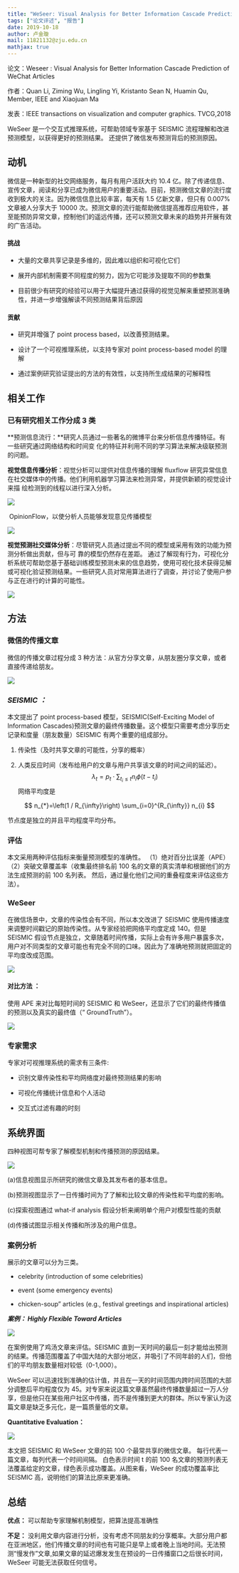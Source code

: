 ```yaml
---
title: "WeSeer: Visual Analysis for Better Information Cascade Prediction of WeChat Articles"
tags: ["论文评述", "报告"]
date: 2019-10-18
author: 卢金璇
mail: 11821132@zju.edu.cn
mathjax: true
---
```


论文：Weseer : Visual Analysis for Better Information Cascade Prediction of WeChat Articles

作者：Quan Li, Ziming Wu, Lingling Yi, Kristanto Sean N, Huamin Qu, Member, IEEE and Xiaojuan Ma

发表：IEEE transactions on visualization and computer graphics. TVCG,2018

WeSeer 是一个交互式推理系统，可帮助领域专家基于 SEISMIC 流程理解和改进预测模型，以获得更好的预测结果。 还提供了微信发布预测背后的预测原因。

## 动机

微信是一种新型的社交网络服务，每月有用户活跃大约 10.4 亿。除了传递信息、宣传文章，阅读和分享已成为微信用户的重要活动。目前，预测微信文章的流行度收到极大的关注。因为微信信息比较丰富，每天有 1.5 亿新文章，但只有 0.007%文章被人分享大于 10000 次。预测文章的流行能帮助微信提高推荐应用软件，甚至能预防异常文章，控制他们的遥远传播，还可以预测文章未来的趋势并开展有效的广告活动。

#### 挑战

-   大量的文章共享记录是多维的，因此难以组织和可视化它们

-   展开内部机制需要不同程度的努力，因为它可能涉及提取不同的参数集

-   目前很少有研究的经验可以用于大幅提升通过获得的视觉见解来重塑预测准确性，并进一步增强解读不同预测结果背后原因

#### 贡献

-   研究并增强了 point process based，以改善预测结果。

-   设计了一个可视推理系统，以支持专家对 point process-based model 的理解

-   通过案例研究验证提出的方法的有效性，以支持所生成结果的可解释性

## 相关工作

### 已有研究相关工作分成 3 类

**预测信息流行：**研究人员通过一些著名的微博平台来分析信息传播特征。有一些研究通过网络结构和时间变 化的特征并利用不同的学习算法来解决级联预测的问题。

**视觉信息传播分析**：视觉分析可以提供对信息传播的理解
fluxflow 研究异常信息在社交媒体中的传播。他们利用机器学习算法来检测异常，并提供新颖的视觉设计来描 绘检测到的线程以进行深入分析。

![](http://www.cad.zju.edu.cn/home/vagblog/images/photo_bed/2019/11/16/a4dd435dfeade4065422838e96e7e59b2b930efb.jpeg)

​ OpinionFlow，以使分析人员能够发现意见传播模型

![](http://www.cad.zju.edu.cn/home/vagblog/images/photo_bed/2019/11/16/944e0a9332bacce25c4c78d2e5432a4d7e5dd62a.png)

**视觉预测社交媒体分析**：尽管研究人员通过提出不同的模型或采用有效的功能为预测分析做出贡献，但与可 靠的模型仍然存在差距。 通过了解现有行为，可视化分析系统可帮助您基于基础训练模型预测未来的信息趋势，使用可视化技术获得见解或可视化验证预测结果。一些研究人员对常用算法进行了调查，并讨论了使用户参与正在进行的计算的可能性。

![](http://www.cad.zju.edu.cn/home/vagblog/images/photo_bed/2019/11/16/33f364315e36d6fe53ad4b7ae8663466af324e1a.jpeg)

## 方法

### 微信的传播文章

微信的传播文章过程分成 3 种方法：从官方分享文章，从朋友圈分享文章，或者直接传递给朋友。

![](http://www.cad.zju.edu.cn/home/vagblog/images/photo_bed/2019/11/16/d5ab117fd53f51543149e4a52ea30f3494d9b49f.jpeg)

### **_SEISMIC ：_**

本文提出了 point process-based 模型，SEISMIC(Self-Exciting Model of Information Cascades)预测文章的最终传播数量。这个模型只需要考虑分享历史记录和度量（朋友数量）SEISMIC 有两个重要的组成部分。

1. 传染性（及时共享文章的可能性，分享的概率）

2. 人类反应时间（发布给用户的文章与用户共享该文章的时间之间的延迟）。
    $$
    \lambda_{t}=p_{t} \cdot \sum_{t_{i} \leq t} n_{i} \phi\left(t-t_{i}\right)
    $$
    网络平均度是

$$
n_{*}=\left(1 / R_{\infty}\right) \sum_{i=0}^{R_{\infty}} n_{i}
$$

节点度是独立的并且平均程度平均分布。

### 评估

本文采用两种评估指标来衡量预测模型的准确性。 （1）绝对百分比误差（APE）（2）突破文章覆盖率（收集最终排名前 100 名的文章的真实清单和根据他们的方法生成预测的前 100 名列表。 然后，通过量化他们之间的重叠程度来评估这些方法）。

### WeSeer

在微信场景中，文章的传染性会有不同，所以本文改进了 SEISMIC 使用传播速度来调整时间戳记的原始传染性。从专家经验把网络平均度定成 140。但是 SEISMIC 假设节点是独立，文章随着时间传播，实际上会有许多用户暴露多次，用户对不同类型的文章可能也有完全不同的口味。因此为了准确地预测就把固定的平均度改成范围。

![](http://www.cad.zju.edu.cn/home/vagblog/images/photo_bed/2019/11/16/c7809affa39cf6dd09def7de4ba2387f70aa4d29.jpeg)

#### **对比方法 ：**

使用 APE 来对比每短时间的 SEISMIC 和 WeSeer，还显示了它们的最终传播值的预测以及真实的最终值（“ GroundTruth”）。

![](http://www.cad.zju.edu.cn/home/vagblog/images/photo_bed/2019/11/16/18d6e355876ad251ababcee51bc369ef393367ad.png)

### 专家需求

专家对可视推理系统的需求有三条件:

-   识别文章传染性和平均网络度对最终预测结果的影响

-   可视化传播统计信息和个人活动

-   交互式过滤有趣的时刻

## 系统界面

四种视图可帮专家了解模型机制和传播预测的原因结果。

![](http://www.cad.zju.edu.cn/home/vagblog/images/photo_bed/2019/11/16/25e23e189f1c77e961bb704a179eda63dbb97b3f.jpeg)

(a)信息视图显示所研究的微信文章及其发布者的基本信息。

(b)预测视图显示了一日传播时间为了了解和比较文章的传染性和平均度的影响。

(c)探索视图通过 what-if analysis 假设分析来阐明单个用户对模型性能的贡献

(d)传播试图显示相关传播和所涉及的用户信息。

### 案例分析

展示的文章可以分为三类。

-   celebrity (introduction of some celebrities)

-   event (some emergency events)

-   chicken-soup” articles (e.g., festival greetings and inspirational articles)

**_案例： Highly Flexible Toward Articles_**

![](http://www.cad.zju.edu.cn/home/vagblog/images/photo_bed/2019/11/16/b0366fbd977275b65f326a7ef269b2816ce6da9e.jpeg)

在案例使用了鸡汤文章来评估。SEISMIC 直到一天时间的最后一刻才能给出预测的结果。传播范围覆盖了中国大陆的大部分地区，并吸引了不同年龄的人们，但他们的平均朋友数量相对较低（0-1,000）。

WeSeer 可以迅速找到准确的估计值，并且在一天的时间范围内跨时间范围的大部分调整后平均程度仅为 45。对专家来说这篇文章虽然最终传播数量超过一万人分享，但是他只在某些用户社区中传播，而不是传播到更大的群体。所以专家认为这篇文章是缺乏多元化，是一篇质量低的文章。

**Quantitative Evaluation：**

![](http://www.cad.zju.edu.cn/home/vagblog/images/photo_bed/2019/11/16/9cec37b6e8bff45986a928a1a16d6437bf47b892.png)

本文把 SEISMIC 和 WeSeer 文章的前 100 个最常共享的微信文章。 每行代表一篇文章，每列代表一个时间间隔。 白色表示时间 t 的前 100 名文章的预测列表无法覆盖给定的文章，绿色表示成功覆盖。从图来看，WeSeer 的成功覆盖率比 SEISMIC 高，说明他们的算法比原来更准确。

## 总结

**优点：** 可以帮助专家理解机制模型，把算法提高准确性

**不足：** 没利用文章内容进行分析，没有考虑不同朋友的分享概率。大部分用户都在亚洲地区，他们传播文章的时间也有可能只是早上或者晚上当地时间。无法预测“慢发作”文章,如果文章的延迟爆发发生在预设的一日传播窗口之后很长时间，WeSeer 可能无法获取任何信号。
